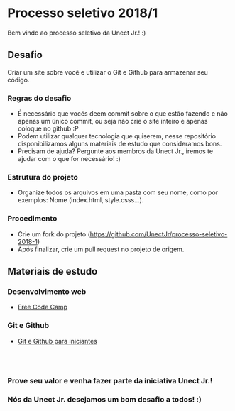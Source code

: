 # Processo seletivo 2018/1
Bem vindo ao processo seletivo da Unect Jr.! :) 

## Desafio
Criar um site sobre você e utilizar o Git e Github para armazenar seu código. 

### Regras do desafio
* É necessário que vocês deem commit sobre o que estão fazendo e não apenas um único commit, ou seja não crie o site inteiro e apenas coloque no github :P
* Podem utilizar qualquer tecnologia que quiserem, nesse repositório disponibilizamos alguns materiais de estudo que consideramos bons. 
*  Precisam de ajuda? Pergunte aos membros da Unect Jr., iremos te ajudar com o que for necessário! :) 

### Estrutura do projeto 
* Organize todos os arquivos em uma pasta com seu nome, como por exemplos: Nome (index.html, style.csss...).


### Procedimento 
* Crie um fork do projeto (https://github.com/UnectJr/processo-seletivo-2018-1)
* Após finalizar, crie um pull request no projeto de origem.

## Materiais de estudo 
### Desenvolvimento web
* [Free Code Camp](freecodecamp.org)

### Git e Github
* [Git e Github para iniciantes](https://www.udemy.com/git-e-github-para-iniciantes/)
 
<br><br>
### Prove seu valor e venha fazer parte da iniciativa Unect Jr.!
### Nós da Unect Jr. desejamos um bom desafio a todos! :)